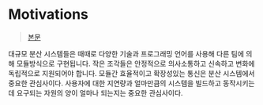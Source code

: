 # Motivations

> [본문](http://rsocket.io/docs/Motivations)

대규모 분산 시스템들은 때때로 다양한 기술과 프로그래밍 언어를 사용해 다른 팀에 의해 모듈방식으로 구현됩니다.
작은 조각들은 안정적으로 의사소통하고 신속하고 변화에 독립적으로 지원되어야 합니다.
모듈간 효율적이고 확장성있는 통신은 분산 시스템에서 중요한 관심사이다. 
사용자에 대한 지연량과 얼마만큼의 시스템을 빌드하고 동작시키는데 요구되는 자원의 양이 얼마나 되는지는 중요한 관심사이다.
